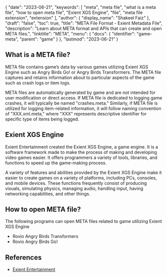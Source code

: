 {
  "date": "2023-06-21",
  "keywords": [
    "meta",
    "meta file",
    "what is a meta file",
    "how to open meta file",
    "Exient XGS Engine",
    "file",
    "meta file extension",
    "extension"
  ],
  "author": {
    "display_name": "Shakeel Faiz"
  },
  "draft": "false",
  "toc": true,
  "title": "META File Format - Exient Metadata File",
  "description": "Learn about META format and APIs that can create and open META files.",
  "linktitle": "META",
  "menu": {
    "docs": {
      "identifier": "game-meta",
      "parent": "game"
    }
  },
  "lastmod": "2023-06-21"
}

## What is a META file?

META file contains game’s data by various games utilizing Exient XGS Engine such as Angry Birds Go! or Angry Birds Transformers. The META file captures and retains information about to particular aspects of the game such as crash logs or item logs.

META files are automatically generated by game and are not intended for user modification or direct access. If META file is dedicated to logging game crashes, it will typically be named "crashes.meta." Similarly, if META file is utilized for logging item-related information, it will follow naming convention of "XXX.xml.meta," where "XXX" represents descriptive identifier for specific type of items being logged.

## Exient XGS Engine

Exient Entertainment created the Exient XGS Engine, a game engine. It is a software framework made to make the process of making and developing video games easier. It offers programmers a variety of tools, libraries, and functions to speed up the game-making process.

A variety of features and abilities provided by the Exient XGS Engine make it easier to create games on a variety of platforms, including PCs, consoles, and mobile devices. These functions frequently consist of producing visuals, simulating physics, managing audio, handling input, having networking capabilities, and other things.

## How to open META file?

The following programs can open META files related to game utilizing Exient XGS Engine 

- Rovio Angry Birds Transformers
- Rovio Angry Birds Go!

## References
* [Exient Entertainment](https://en.wikipedia.org/wiki/Exient_Entertainment)
